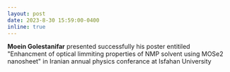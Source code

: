 ```yaml
---
layout: post
date: 2023-8-30 15:59:00-0400
inline: true
---
```


<p><strong>Moein Golestanifar</strong> presented successfully his poster entitiled "Enhancment of optical limmiting properties of NMP solvent using MOSe2 nanosheet" in Iranian annual physics conferance at Isfahan University&nbsp;</p>
